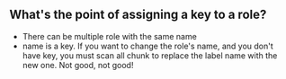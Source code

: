 ## What's the point of assigning a key to a role?
- There can be multiple role with the same name
- name is a key.
If you want to change the role's name, and you don't have key, you must scan all chunk to replace the label name with the new one. Not good, not good!